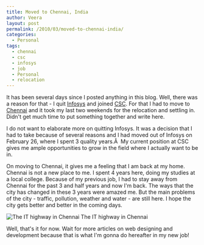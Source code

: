 ```yaml
---
title: Moved to Chennai, India
author: Veera
layout: post
permalink: /2010/03/moved-to-chennai-india/
categories:
  - Personal
tags:
  - chennai
  - csc
  - infosys
  - job
  - Personal
  - relocation
---
```


It has been several days since I posted anything in this blog. Well, there was a reason for that - I quit [Infosys][1] and joined [CSC][2]. For that I had to move to [Chennai][3] and it took my last two weekends for the relocation and settling in. Didn't get much time to put something together and write here.

 [1]: http://www.infosys.com/pages/index.aspx "Infosys"
 [2]: http://www.csc.com/ "Computer Science Corporation"
 [3]: http://en.wikipedia.org/wiki/Chennai "Chennai - Wikipedia"

I do not want to elaborate more on quitting Infosys. It was a decision that I had to take because of several reasons and I had moved out of Infosys on February 26, where I spent 3 quality years.Â  My current position at CSC gives me ample opportunities to grow in the field where I actually want to be in.

On moving to Chennai, it gives me a feeling that I am back at my home. Chennai is not a new place to me. I spent 4 years here, doing my studies at a local college. Because of my previous job, I had to stay away from Chennai for the past 3 and half years and now I'm back. The ways that the city has changed in these 3 years were amazed me. But the main problems of the city - traffic, pollution, weather and water - are still here. I hope the city gets better and better in the coming days.

![The IT highway in Chennai][4]
The IT highway in Chennai

Well, that's it for now. Wait for more articles on web designing and development because that is what I'm gonna do hereafter in my new job!

 [4]: http://i187.photobucket.com/albums/x201/talktoveera/Tidel_Park_junction_panorama.jpg "The IT highway in Chennai"
